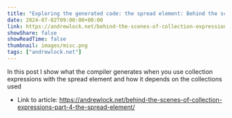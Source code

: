 ```yaml
---
title: "Exploring the generated code: the spread element: Behind the scenes of collection expressions - Part 4"
date: 2024-07-02T09:00:00+00:00
link: https://andrewlock.net/behind-the-scenes-of-collection-expressions-part-4-the-spread-element/
showShare: false
showReadTime: false
thumbnail: images/misc.png
tags: ["andrewlock.net"]
---
```

In this post I show what the compiler generates when you use collection expressions with the spread element and how it depends on the collections used

- Link to article: https://andrewlock.net/behind-the-scenes-of-collection-expressions-part-4-the-spread-element/